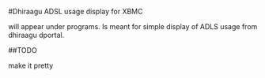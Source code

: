 #Dhiraagu ADSL usage display for XBMC

will appear under programs. Is meant for simple display of ADLS usage
from dhiraagu dportal.

##TODO

make it pretty